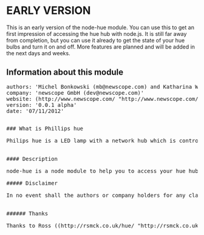 # EARLY VERSION

This is an early version of the node-hue module. You can use this to get an first impression of accessing the hue hub with node.js. It is still far away from completion, but you can use it already to get the state of your hue bulbs and turn it on and off. More features are planned and will be added in the next days and weeks.

## Information about this module

<pre>
authors: 'Michel Bonkowski (mb@newscope.com) and Katharina Wittkowsky (kw@newscope.com)'
company: 'newscope GmbH (dev@newscope.com)'
website: (http://www.newscope.com/ "http://www.newscope.com/")
version: '0.0.1 alpha'
date: '07/11/2012'
<pre>

### What is Phillips hue

Philips hue is a LED lamp with a network hub which is controlled over the http protocoll e.g. with an iOS app. You can find more information about this product under (http://www.meethue.com/en-US/ "http://www.meethue.com/en-US/").


#### Description

node-hue is a node module to help you to access your hue hubs and lights with your node js application. You can get the state of the hub and the lights and change their e.g. color and brightness. Later you will be able to set all known options. For further information please take a look into the hueTest.js file.

##### Disclaimer

In no event shall the authors or company holders for any claim, damage or other liability, out of or in connection width the software or the use or other dealings in the software. 


###### Thanks 

Thanks to Ross ((http://rsmck.co.uk/hue/ "http://rsmck.co.uk/hue/")) for providing the information about the protocol of the hue hub.
